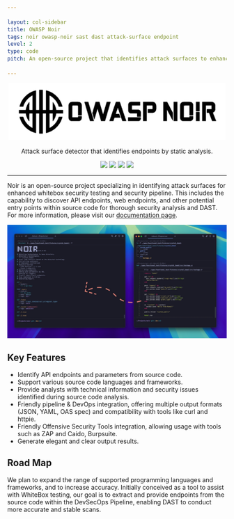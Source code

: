 ```yaml
---

layout: col-sidebar
title: OWASP Noir
tags: noir owasp-noir sast dast attack-surface endpoint
level: 2
type: code
pitch: An open-source project that identifies attack surfaces to enhance whitebox security testing and security pipelines.

---
```


<div align="center">
  <img src="assets/images/logo.png?noir" alt="" width="500px;">
  <p>Attack surface detector that identifies endpoints by static analysis.</p>
</div>

<p align="center">
<a href="https://github.com/owasp-noir/noir/blob/main/CONTRIBUTING.md">
<img src="https://img.shields.io/badge/CONTRIBUTIONS-WELCOME-000000?style=for-the-badge&labelColor=black"></a>
<a href="https://github.com/owasp-noir/noir/releases">
<img src="https://img.shields.io/github/v/release/owasp-noir/noir?style=for-the-badge&color=black&labelColor=black&logo=web"></a>
<a href="https://crystal-lang.org">
<img src="https://img.shields.io/badge/Crystal-000000?style=for-the-badge&logo=crystal&logoColor=white"></a>
<a href="https://owasp.org/www-project-noir/">
<img src="https://img.shields.io/badge/OWASP-000000?style=for-the-badge&logo=owasp&logoColor=white"></a>
</p>

<hr>

Noir is an open-source project specializing in identifying attack surfaces for enhanced whitebox security testing and security pipeline. 
This includes the capability to discover API endpoints, web endpoints, and other potential entry points within source code for thorough security analysis and DAST. For more information, please visit our [documentation page](https://owasp-noir.github.io/noir/).

![](assets/images/preview.jpg)

## Key Features
- Identify API endpoints and parameters from source code.
- Support various source code languages and frameworks.
- Provide analysts with technical information and security issues identified during source code analysis.
- Friendly pipeline & DevOps integration, offering multiple output formats (JSON, YAML, OAS spec) and compatibility with tools like curl and httpie.
- Friendly Offensive Security Tools integration, allowing usage with tools such as ZAP and Caido, Burpsuite.
- Generate elegant and clear output results.

## Road Map
We plan to expand the range of supported programming languages and frameworks, and to increase accuracy. 
Initially conceived as a tool to assist with WhiteBox testing, our goal is to extract and provide endpoints from the source code within the DevSecOps Pipeline, enabling DAST to conduct more accurate and stable scans.

<style>
  .sub-nav{
    display: none !important;
  }
</style>
